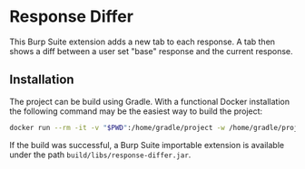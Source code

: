# Response Differ

This Burp Suite extension adds a new tab to each response.
A tab then shows a diff between a user set "base" response and the current response.

## Installation

The project can be build using Gradle.
With a functional Docker installation the following command may be the easiest way to build the project:

```bash
docker run --rm -it -v "$PWD":/home/gradle/project -w /home/gradle/project gradle gradle build
```

If the build was successful, a Burp Suite importable extension is available under the path `build/libs/response-differ.jar`.
